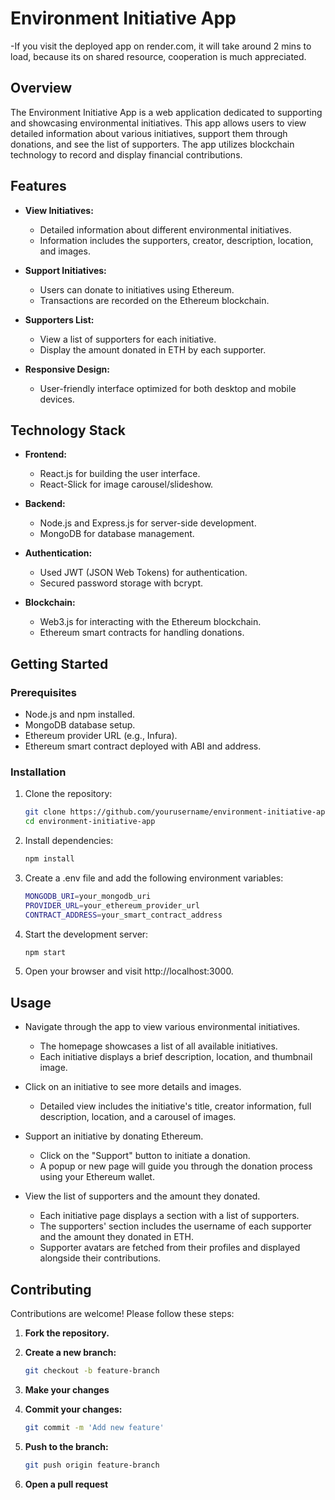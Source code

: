 # Environment Initiative App
-If you visit the deployed app on render.com, it will take around 2 mins to load, because its on shared resource, cooperation is much appreciated.

## Overview

The Environment Initiative App is a web application dedicated to supporting and showcasing environmental initiatives. This app allows users to view detailed information about various initiatives, support them through donations, and see the list of supporters. The app utilizes blockchain technology to record and display financial contributions.

## Features

- **View Initiatives:**
  - Detailed information about different environmental initiatives.
  - Information includes the supporters, creator, description, location, and images.

- **Support Initiatives:**
  - Users can donate to initiatives using Ethereum.
  - Transactions are recorded on the Ethereum blockchain.

- **Supporters List:**
  - View a list of supporters for each initiative.
  - Display the amount donated in ETH by each supporter.

- **Responsive Design:**
  - User-friendly interface optimized for both desktop and mobile devices.

## Technology Stack

- **Frontend:**
  - React.js for building the user interface.
  - React-Slick for image carousel/slideshow.

- **Backend:**
  - Node.js and Express.js for server-side development.
  - MongoDB for database management.
    
- **Authentication:**
  - Used JWT (JSON Web Tokens) for authentication.
  - Secured password storage with bcrypt.

- **Blockchain:**
  - Web3.js for interacting with the Ethereum blockchain.
  - Ethereum smart contracts for handling donations.

## Getting Started

### Prerequisites

- Node.js and npm installed.
- MongoDB database setup.
- Ethereum provider URL (e.g., Infura).
- Ethereum smart contract deployed with ABI and address.

### Installation

1. Clone the repository:
   ```sh
   git clone https://github.com/yourusername/environment-initiative-app.git
   cd environment-initiative-app
   ```
2. Install dependencies:
   ```sh
   npm install
   ```
3. Create a .env file and add the following environment variables:
   ```sh
   MONGODB_URI=your_mongodb_uri
   PROVIDER_URL=your_ethereum_provider_url
   CONTRACT_ADDRESS=your_smart_contract_address
   ```
4. Start the development server:
   ```sh
   npm start
   ```
5. Open your browser and visit http://localhost:3000.

## Usage

- Navigate through the app to view various environmental initiatives.
  - The homepage showcases a list of all available initiatives.
  - Each initiative displays a brief description, location, and thumbnail image.

- Click on an initiative to see more details and images.
  - Detailed view includes the initiative's title, creator information, full description, location, and a carousel of images.

- Support an initiative by donating Ethereum.
  - Click on the "Support" button to initiate a donation.
  - A popup or new page will guide you through the donation process using your Ethereum wallet.

- View the list of supporters and the amount they donated.
  - Each initiative page displays a section with a list of supporters.
  - The supporters' section includes the username of each supporter and the amount they donated in ETH.
  - Supporter avatars are fetched from their profiles and displayed alongside their contributions.

## Contributing

Contributions are welcome! Please follow these steps:

1. **Fork the repository.**

2. **Create a new branch:**
   ```sh
   git checkout -b feature-branch
   ```
3. **Make your changes**
4. **Commit your changes:**
   ```sh
   git commit -m 'Add new feature'
   ```
5. **Push to the branch:**
      ```sh
      git push origin feature-branch
      ```
6. **Open a pull request**

   
